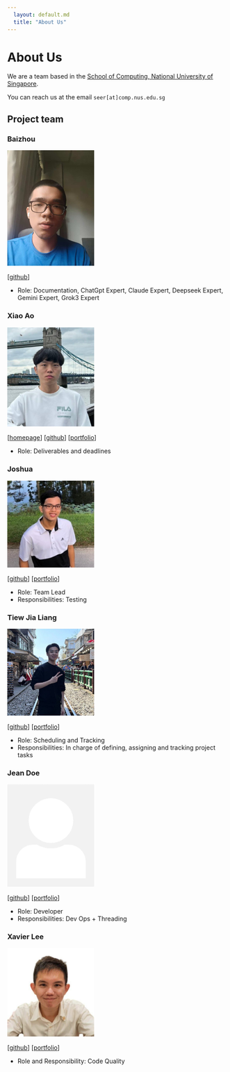 ```yaml
---
  layout: default.md
  title: "About Us"
---
```


# About Us

We are a team based in the [School of Computing, National University of Singapore](http://www.comp.nus.edu.sg).

You can reach us at the email `seer[at]comp.nus.edu.sg`

## Project team

### Baizhou

<img src="images/windofbitter.png" width="200px">

[[github](https://github.com/windofbitter)]

* Role: Documentation, ChatGpt Expert, Claude Expert, Deepseek Expert, Gemini Expert, Grok3 Expert

### Xiao Ao

<img src="images/xa0412.png" width="200px">

[[homepage](http://www.comp.nus.edu.sg/~damithch)]
[[github](https://github.com/johndoehttps://github.com/xa0412/tp)]
[[portfolio](team/johndoe.md)]

* Role: Deliverables and deadlines

### Joshua

<img src="images/zuoshihua.png" width="200px">

[[github](http://github.com/zuoshihua)]
[[portfolio](team/zuoshihua.md)]

- Role: Team Lead
- Responsibilities: Testing

### Tiew Jia Liang

<img src="images/tiewjialiang.png" width="200px">

[[github](http://github.com/TiewJiaLiang)] [[portfolio](team/johndoe.md)]

* Role: Scheduling and Tracking
* Responsibilities: In charge of defining, assigning and tracking project tasks

### Jean Doe

<img src="images/johndoe.png" width="200px">

[[github](http://github.com/johndoe)]
[[portfolio](team/johndoe.md)]

- Role: Developer
- Responsibilities: Dev Ops + Threading

### Xavier Lee

<img src="images/xavierlhm.png" width="200px">

[[github](https://github.com/Xavierlhm)]
[[portfolio](team/johndoe.md)]

* Role and Responsibility: Code Quality
